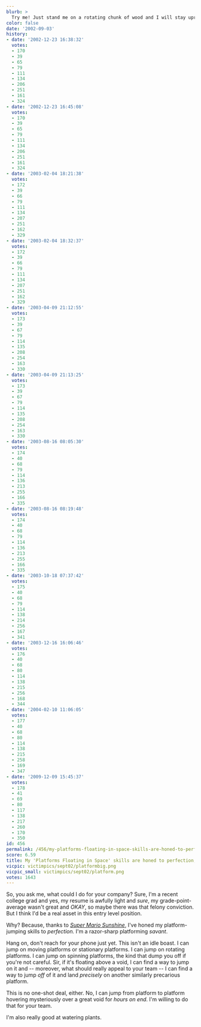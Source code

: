 ```yaml
---
blurb: >
  Try me! Just stand me on a rotating chunk of wood and I will stay upright for HOURS.
color: false
date: '2002-09-03'
history:
- date: '2002-12-23 16:38:32'
  votes:
  - 170
  - 39
  - 65
  - 79
  - 111
  - 134
  - 206
  - 251
  - 161
  - 324
- date: '2002-12-23 16:45:08'
  votes:
  - 170
  - 39
  - 65
  - 79
  - 111
  - 134
  - 206
  - 251
  - 161
  - 324
- date: '2003-02-04 18:21:38'
  votes:
  - 172
  - 39
  - 66
  - 79
  - 111
  - 134
  - 207
  - 251
  - 162
  - 329
- date: '2003-02-04 18:32:37'
  votes:
  - 172
  - 39
  - 66
  - 79
  - 111
  - 134
  - 207
  - 251
  - 162
  - 329
- date: '2003-04-09 21:12:55'
  votes:
  - 173
  - 39
  - 67
  - 79
  - 114
  - 135
  - 208
  - 254
  - 163
  - 330
- date: '2003-04-09 21:13:25'
  votes:
  - 173
  - 39
  - 67
  - 79
  - 114
  - 135
  - 208
  - 254
  - 163
  - 330
- date: '2003-08-16 08:05:30'
  votes:
  - 174
  - 40
  - 68
  - 79
  - 114
  - 136
  - 213
  - 255
  - 166
  - 335
- date: '2003-08-16 08:19:48'
  votes:
  - 174
  - 40
  - 68
  - 79
  - 114
  - 136
  - 213
  - 255
  - 166
  - 335
- date: '2003-10-18 07:37:42'
  votes:
  - 175
  - 40
  - 68
  - 79
  - 114
  - 138
  - 214
  - 256
  - 167
  - 341
- date: '2003-12-16 16:06:46'
  votes:
  - 176
  - 40
  - 68
  - 80
  - 114
  - 138
  - 215
  - 256
  - 168
  - 344
- date: '2004-02-10 11:06:05'
  votes:
  - 177
  - 40
  - 68
  - 80
  - 114
  - 138
  - 215
  - 258
  - 169
  - 347
- date: '2009-12-09 15:45:37'
  votes:
  - 178
  - 41
  - 69
  - 80
  - 117
  - 138
  - 217
  - 260
  - 170
  - 350
id: 456
permalink: /456/my-platforms-floating-in-space-skills-are-honed-to-perfection-sir/
score: 6.59
title: My 'Platforms Floating in Space' skills are honed to perfection, sir.
vicpic: victimpics/sept02/platformbig.png
vicpic_small: victimpics/sept02/platform.png
votes: 1643
---
```


So, you ask me, what could I do for your company? Sure, I'm a recent
college grad and yes, my resume is awfully light and *sure*, my
grade-point-average wasn't great and *OKAY*, so maybe there was that
felony conviction. But I think I'd be a real asset in this entry level
position.

Why? Because, thanks to [*Super Mario
Sunshine*](https://web.archive.org/web/20020903000000/http://www.planetnintendo.com/features/gcn/reviews/sunshine/),
I've honed my platform-jumping skills to *perfection.* I'm a razor-sharp
platforming *savant*.

Hang on, don't reach for your phone just yet. This isn't an idle boast.
I can jump on moving platforms or stationary platforms. I can jump on
rotating platforms. I can jump on spinning platforms, the kind that dump
you off if you're not careful. Sir, if it's floating above a void, I can
find a way to jump on it and -- moreover, what should really appeal to
your team -- I can find a way to jump *off* of it and land *precisely*
on another similarly precarious platform.

This is no one-shot deal, either. No, I can jump from platform to
platform hovering mysteriously over a great void for *hours on end*. I'm
willing to do that for your team.

I'm also really good at watering plants.
